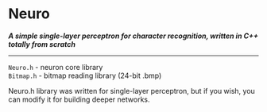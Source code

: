 # Neuro
***A simple single-layer perceptron for character recognition, written in C++ totally from scratch***

----------
`Neuro.h` - neuron core library  
`Bitmap.h` - bitmap reading library (24-bit .bmp)

Neuro.h library was written for single-layer perceptron, but if you wish, you can modify it for building deeper networks.

